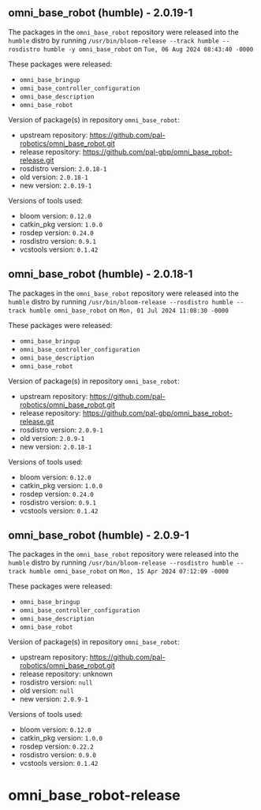 ## omni_base_robot (humble) - 2.0.19-1

The packages in the `omni_base_robot` repository were released into the `humble` distro by running `/usr/bin/bloom-release --track humble --rosdistro humble -y omni_base_robot` on `Tue, 06 Aug 2024 08:43:40 -0000`

These packages were released:
- `omni_base_bringup`
- `omni_base_controller_configuration`
- `omni_base_description`
- `omni_base_robot`

Version of package(s) in repository `omni_base_robot`:

- upstream repository: https://github.com/pal-robotics/omni_base_robot.git
- release repository: https://github.com/pal-gbp/omni_base_robot-release.git
- rosdistro version: `2.0.18-1`
- old version: `2.0.18-1`
- new version: `2.0.19-1`

Versions of tools used:

- bloom version: `0.12.0`
- catkin_pkg version: `1.0.0`
- rosdep version: `0.24.0`
- rosdistro version: `0.9.1`
- vcstools version: `0.1.42`


## omni_base_robot (humble) - 2.0.18-1

The packages in the `omni_base_robot` repository were released into the `humble` distro by running `/usr/bin/bloom-release --rosdistro humble --track humble omni_base_robot` on `Mon, 01 Jul 2024 11:08:30 -0000`

These packages were released:
- `omni_base_bringup`
- `omni_base_controller_configuration`
- `omni_base_description`
- `omni_base_robot`

Version of package(s) in repository `omni_base_robot`:

- upstream repository: https://github.com/pal-robotics/omni_base_robot.git
- release repository: https://github.com/pal-gbp/omni_base_robot-release.git
- rosdistro version: `2.0.9-1`
- old version: `2.0.9-1`
- new version: `2.0.18-1`

Versions of tools used:

- bloom version: `0.12.0`
- catkin_pkg version: `1.0.0`
- rosdep version: `0.24.0`
- rosdistro version: `0.9.1`
- vcstools version: `0.1.42`


## omni_base_robot (humble) - 2.0.9-1

The packages in the `omni_base_robot` repository were released into the `humble` distro by running `/usr/bin/bloom-release --rosdistro humble --track humble omni_base_robot` on `Mon, 15 Apr 2024 07:12:09 -0000`

These packages were released:
- `omni_base_bringup`
- `omni_base_controller_configuration`
- `omni_base_description`
- `omni_base_robot`

Version of package(s) in repository `omni_base_robot`:

- upstream repository: https://github.com/pal-robotics/omni_base_robot.git
- release repository: unknown
- rosdistro version: `null`
- old version: `null`
- new version: `2.0.9-1`

Versions of tools used:

- bloom version: `0.12.0`
- catkin_pkg version: `1.0.0`
- rosdep version: `0.22.2`
- rosdistro version: `0.9.0`
- vcstools version: `0.1.42`


# omni_base_robot-release
